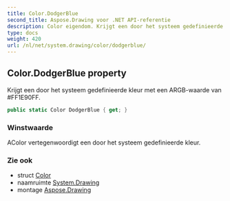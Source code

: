 ```yaml
---
title: Color.DodgerBlue
second_title: Aspose.Drawing voor .NET API-referentie
description: Color eigendom. Krijgt een door het systeem gedefinieerde kleur met een ARGBwaarde van FF1E90FF.
type: docs
weight: 420
url: /nl/net/system.drawing/color/dodgerblue/
---
```

## Color.DodgerBlue property

Krijgt een door het systeem gedefinieerde kleur met een ARGB-waarde van #FF1E90FF.

```csharp
public static Color DodgerBlue { get; }
```

### Winstwaarde

AColor vertegenwoordigt een door het systeem gedefinieerde kleur.

### Zie ook

* struct [Color](../)
* naamruimte [System.Drawing](../../color/)
* montage [Aspose.Drawing](../../../)


